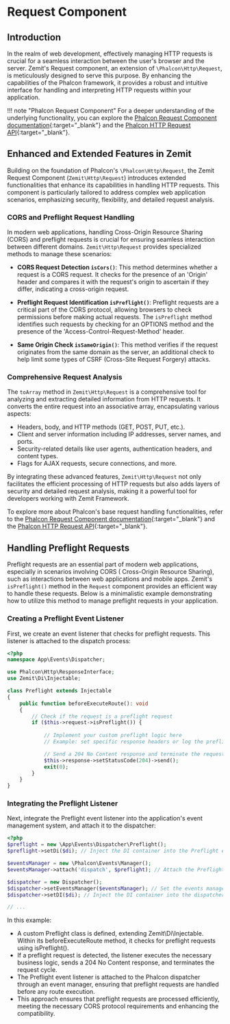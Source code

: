 # Request Component

## Introduction

In the realm of web development, effectively managing HTTP requests is crucial for a seamless interaction between the
user's browser and the server. Zemit's Request component, an extension of `\Phalcon\Http\Request`, is meticulously
designed to serve this purpose. By enhancing the capabilities of the Phalcon framework, it provides a robust and
intuitive interface for handling and interpreting HTTP requests within your application.

!!! note "Phalcon Request Component"
    For a deeper understanding of the underlying functionality, you can explore
    the [Phalcon Request Component documentation](https://docs.phalcon.io/latest/request/){:target="_blank"} and
    the [Phalcon HTTP Request API](https://docs.phalcon.io/latest/api/phalcon_http/#httprequest){:target="_blank"}.

## Enhanced and Extended Features in Zemit

Building on the foundation of Phalcon's `\Phalcon\Http\Request`, the Zemit Request Component (`Zemit\Http\Request`)
introduces extended functionalities that enhance its capabilities in handling HTTP requests. This component is
particularly tailored to address complex web application scenarios, emphasizing security, flexibility, and detailed
request analysis.

### CORS and Preflight Request Handling

In modern web applications, handling Cross-Origin Resource Sharing (CORS) and preflight requests is crucial for ensuring
seamless interaction between different domains. `Zemit\Http\Request` provides specialized methods to manage these
scenarios:

- **CORS Request Detection `isCors()`**: This method determines whether a request is a CORS request. It checks for the
  presence of an 'Origin' header and compares it with the request's origin to ascertain if they differ, indicating a
  cross-origin request.

- **Preflight Request Identification `isPreflight()`**: Preflight requests are a critical part of the CORS protocol,
  allowing browsers to check permissions before making actual requests. The `isPreflight` method identifies such
  requests by checking for an OPTIONS method and the presence of the 'Access-Control-Request-Method' header.

- **Same Origin Check `isSameOrigin()`**: This method verifies if the request originates from the same domain as the
  server, an additional check to help limit some types of CSRF (Cross-Site Request Forgery) attacks.

### Comprehensive Request Analysis

The `toArray` method in `Zemit\Http\Request` is a comprehensive tool for analyzing and extracting detailed information
from HTTP requests. It converts the entire request into an associative array, encapsulating various aspects:

- Headers, body, and HTTP methods (GET, POST, PUT, etc.).
- Client and server information including IP addresses, server names, and ports.
- Security-related details like user agents, authentication headers, and content types.
- Flags for AJAX requests, secure connections, and more.

By integrating these advanced features, `Zemit\Http\Request` not only facilitates the efficient processing of HTTP
requests but also adds layers of security and detailed request analysis, making it a powerful tool for developers
working with Zemit Framework.

To explore more about Phalcon's base request handling functionalities, refer to
the [Phalcon Request Component documentation](https://docs.phalcon.io/latest/request/){:target="_blank"} and
the [Phalcon HTTP Request API](https://docs.phalcon.io/latest/api/phalcon_http/#httprequest){:target="_blank"}.

## Handling Preflight Requests

Preflight requests are an essential part of modern web applications, especially in scenarios involving CORS (
Cross-Origin Resource Sharing), such as interactions between web applications and mobile apps. Zemit's `isPreflight()`
method in the `Request` component provides an efficient way to handle these requests. Below is a minimalistic example
demonstrating how to utilize this method to manage preflight requests in your application.

### Creating a Preflight Event Listener

First, we create an event listener that checks for preflight requests. This listener is attached to the dispatch
process:

```php
<?php
namespace App\Events\Dispatcher;

use Phalcon\Http\ResponseInterface;
use Zemit\Di\Injectable;

class Preflight extends Injectable
{
    public function beforeExecuteRoute(): void
    {
        // Check if the request is a preflight request
        if ($this->request->isPreflight()) {
        
            // Implement your custom preflight logic here
            // Example: set specific response headers or log the preflight request

            // Send a 204 No Content response and terminate the request lifecycle
            $this->response->setStatusCode(204)->send();
            exit(0);
        }
    }
}
```

### Integrating the Preflight Listener

Next, integrate the Preflight event listener into the application's event management system, and attach it to the
dispatcher:

```php
<?php
$preflight = new \App\Events\Dispatcher\Preflight();
$preflight->setDi($di); // Inject the DI container into the Preflight event listener

$eventsManager = new \Phalcon\Events\Manager();
$eventsManager->attach('dispatch', $preflight); // Attach the Preflight listener to the dispatch event

$dispatcher = new Dispatcher();
$dispatcher->setEventsManager($eventsManager); // Set the events manager for the dispatcher
$dispatcher->setDI($di); // Inject the DI container into the dispatcher

// ...
```

In this example:

- A custom Preflight class is defined, extending Zemit\Di\Injectable. Within its beforeExecuteRoute method, it checks
  for preflight requests using isPreflight().
- If a preflight request is detected, the listener executes the necessary business logic, sends a 204 No Content
  response, and terminates the request cycle.
- The Preflight event listener is attached to the Phalcon dispatcher through an event manager, ensuring that preflight
  requests are handled before any route execution.
- This approach ensures that preflight requests are processed efficiently, meeting the necessary CORS protocol
  requirements and enhancing the compatibility.
